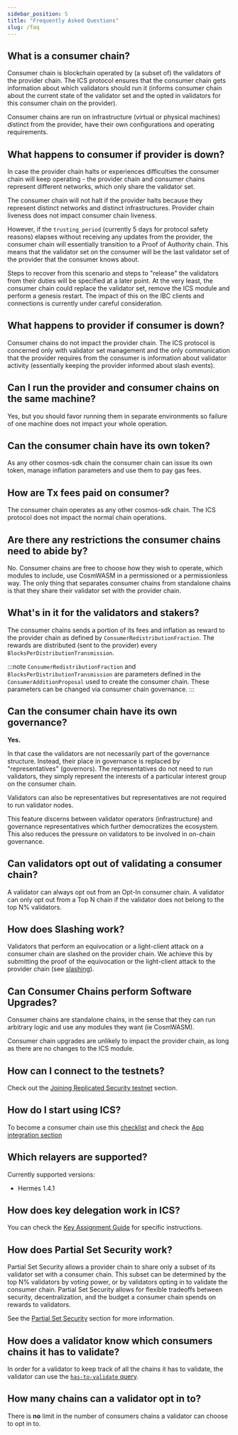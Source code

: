 ```yaml
---
sidebar_position: 5
title: "Frequently Asked Questions"
slug: /faq
---
```


## What is a consumer chain?

Consumer chain is blockchain operated by (a subset of) the validators of the provider chain. The ICS protocol ensures that the consumer chain gets information about which validators should run it (informs consumer chain about the current state of the validator set and the opted in validators for this consumer chain on the provider).

Consumer chains are run on infrastructure (virtual or physical machines) distinct from the provider, have their own configurations and operating requirements.

## What happens to consumer if provider is down?

In case the provider chain halts or experiences difficulties the consumer chain will keep operating - the provider chain and consumer chains represent different networks, which only share the validator set.

The consumer chain will not halt if the provider halts because they represent distinct networks and distinct infrastructures. Provider chain liveness does not impact consumer chain liveness.

However, if the `trusting_period` (currently 5 days for protocol safety reasons) elapses without receiving any updates from the provider, the consumer chain will essentially transition to a Proof of Authority chain.
This means that the validator set on the consumer will be the last validator set of the provider that the consumer knows about.

Steps to recover from this scenario and steps to "release" the validators from their duties will be specified at a later point.
At the very least, the consumer chain could replace the validator set, remove the ICS module and perform a genesis restart. The impact of this on the IBC clients and connections is currently under careful consideration.

## What happens to provider if consumer is down?

Consumer chains do not impact the provider chain.
The ICS protocol is concerned only with validator set management and the only communication that the provider requires from the consumer is information about validator activity (essentially keeping the provider informed about slash events).

## Can I run the provider and consumer chains on the same machine?

Yes, but you should favor running them in separate environments so failure of one machine does not impact your whole operation.

## Can the consumer chain have its own token?

As any other cosmos-sdk chain the consumer chain can issue its own token, manage inflation parameters and use them to pay gas fees.

## How are Tx fees paid on consumer?

The consumer chain operates as any other cosmos-sdk chain. The ICS protocol does not impact the normal chain operations.

## Are there any restrictions the consumer chains need to abide by?

No. Consumer chains are free to choose how they wish to operate, which modules to include, use CosmWASM in a permissioned or a permissionless way.
The only thing that separates consumer chains from standalone chains is that they share their validator set with the provider chain.

## What's in it for the validators and stakers?

The consumer chains sends a portion of its fees and inflation as reward to the provider chain as defined by `ConsumerRedistributionFraction`. The rewards are distributed (sent to the provider) every `BlocksPerDistributionTransmission`.

:::note
  `ConsumerRedistributionFraction` and `BlocksPerDistributionTransmission` are parameters defined in the `ConsumerAdditionProposal` used to create the consumer chain. These parameters can be changed via consumer chain governance.
:::

## Can the consumer chain have its own governance?

**Yes.**

In that case the validators are not necessarily part of the governance structure. Instead, their place in governance is replaced by "representatives" (governors). The representatives do not need to run validators, they simply represent the interests of a particular interest group on the consumer chain.

Validators can also be representatives but representatives are not required to run validator nodes.

This feature discerns between validator operators (infrastructure) and governance representatives which further democratizes the ecosystem. This also reduces the pressure on validators to be involved in on-chain governance.

## Can validators opt out of validating a consumer chain?

A validator can always opt out from an Opt-In consumer chain.
A validator can only opt out from a Top N chain if the validator does not belong to the top N% validators.

## How does Slashing work?

Validators that perform an equivocation or a light-client attack on a consumer chain are slashed on the provider chain.
We achieve this by submitting the proof of the equivocation or the light-client attack to the provider chain (see [slashing](features/slashing.md)).

## Can Consumer Chains perform Software Upgrades?

Consumer chains are standalone chains, in the sense that they can run arbitrary logic and use any modules they want (ie CosmWASM).

Consumer chain upgrades are unlikely to impact the provider chain, as long as there are no changes to the ICS module.

## How can I connect to the testnets?

Check out the [Joining Replicated Security testnet](./validators/joining-testnet.md) section.

## How do I start using ICS?

To become a consumer chain use this [checklist](./consumer-development/onboarding.md) and check the [App integration section](./consumer-development/app-integration.md)

## Which relayers are supported?

Currently supported versions:

- Hermes 1.4.1

## How does key delegation work in ICS?

You can check the [Key Assignment Guide](./features/key-assignment.md) for specific instructions.

## How does Partial Set Security work?

Partial Set Security allows a provider chain to share only a subset of its validator set with a consumer chain. This subset can be determined by the top N% validators by voting power, or by validators opting in to validate the consumer chain. Partial Set Security allows for flexible tradeoffs between security, decentralization, and the budget a consumer chain spends on rewards to validators.

See the [Partial Set Security](./features/partial-set-security.md) section for more information.

## How does a validator know which consumers chains it has to validate?

In order for a validator to keep track of all the chains it has to validate, the validator can use the
[`has-to-validate` query](validators/partial-set-security-for-validators.md#which-chains-does-a-validator-have-to-validate).

## How many chains can a validator opt in to?

There is **no** limit in the number of consumers chains a validator can choose to opt in to.